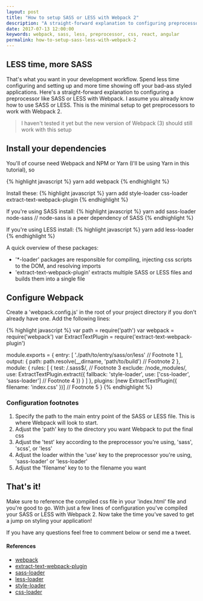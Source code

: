 ```yaml
---
layout: post
title: "How to setup SASS or LESS with Webpack 2"
description: "A straight-forward explanation to configuring preprocessors with Webpack 2 to get you styling your applications quickly"
date: 2017-07-13 12:00:00
keywords: webpack, sass, less, preprocessor, css, react, angular
permalink: how-to-setup-sass-less-with-webpack-2
---
```


## LESS time, more SASS

That's what you want in your development workflow. Spend less time configuring and setting up and more time showing off your bad-ass styled applications. Here's a straight-forward explanation to configuring a preprocessor like SASS or LESS with Webpack. I assume you already know how to use SASS or LESS. This is the minimal setup to get preprocessors to work with Webpack 2.

> I haven't tested it yet but the new version of Webpack (3) should still work with this setup

## Install your dependencies

You'll of course need Webpack and NPM or Yarn (I'll be using Yarn in this tutorial), so

{% highlight javascript %}
yarn add webpack
{% endhighlight %}

Install these:
{% highlight javascript %}
yarn add style-loader css-loader extract-text-webpack-plugin
{% endhighlight %}

If you're using SASS install:
{% highlight javascript %}
yarn add sass-loader node-sass
// node-sass is a peer dependency of SASS
{% endhighlight %}

If you're using LESS install:
{% highlight javascript %}
yarn add less-loader
{% endhighlight %}

A quick overview of these packages:
- '*-loader' packages are responsible for compiling, injecting css scripts to the DOM, and resolving imports
- 'extract-text-webpack-plugin' extracts multiple SASS or LESS files and builds them into a single file

## Configure Webpack

Create a 'webpack.config.js' in the root of your project directory if you don't already have one. Add the following lines:

{% highlight javascript %}
var path = require('path')
var webpack = require('webpack')
var ExtractTextPlugin = require('extract-text-webpack-plugin')

module.exports = {
  entry: [
    './path/to/entry/sass/or/less' // Footnote 1
  ],
  output: {
    path: path.resolve(__dirname, 'path/to/build') // Footnote 2
  },
  module: {
    rules: [
      {
        test: /\.sass$/, // Footnote 3
        exclude: /node_modules/,
        use: ExtractTextPlugin.extract({
          fallback: 'style-loader',
          use: ['css-loader', 'sass-loader'] // Footnote 4
        })
      }
    ]
  },
  plugins: [new ExtractTextPlugin({ filename: 'index.css' })] // Footnote 5
}
{% endhighlight %}

### Configuration footnotes

 1. Specify the path to the main entry point of the SASS or LESS file. This is where Webpack will look to start.
 1. Adjust the 'path' key to the directory you want Webpack to put the final css
 1. Adjust the 'test' key according to the preprocessor you're using, 'sass', 'scss', or 'less'
 1. Adjust the loader within the 'use' key to the preprocessor you're using, 'sass-loader' or 'less-loader'
 1. Adjust the 'filename' key to to the filename you want

## That's it!

Make sure to reference the compiled css file in your 'index.html' file and you're good to go. With just a few lines of configuration you've compiled your SASS or LESS with Webpack 2. Now take the time you've saved to get a jump on styling your application!

If you have any questions feel free to comment below or send me a tweet.

#### References
- [webpack](https://webpack.js.org/configuration/)
- [extract-text-webpack-plugin](https://github.com/webpack-contrib/extract-text-webpack-plugin)
- [sass-loader](https://github.com/webpack-contrib/sass-loader)
- [less-loader](https://github.com/webpack-contrib/less-loader)
- [style-loader](https://github.com/webpack-contrib/style-loader)
- [css-loader](https://github.com/webpack-contrib/css-loader)
